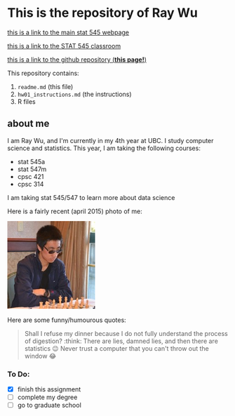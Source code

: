 # This is the repository of Ray Wu

[this is a link to the main stat 545 webpage](http://stat545.com)

[this is a link to the STAT 545 classroom](http://stat545.com/Classroom)

[this is a link to the github repository (**this page!**)](https://github.com/STAT545-UBC-students/hw01-rning-wu)

This repository contains: 
1. `readme.md` (this file)
2. `hw01_instructions.md` (the instructions)
3. R files

## about me

I am Ray Wu, and I'm currently in my 4th year at UBC. I study computer science and statistics. This year, I am taking the following courses:
- stat 545a
- stat 547m
- cpsc 421
- cpsc 314

I am taking stat 545/547 to learn more about data science 

Here is a fairly recent (april 2015) photo of me: 

![photo](ray.jpeg)

Here are some funny/humourous quotes: 
> Shall I refuse my dinner because I do not fully understand the process of digestion? :think:
> There are lies, damned lies, and then there are statistics :wink:
> Never trust a computer that you can't throw out the window :joy:

### To Do: 
- [x] finish this assignment
- [ ] complete my degree
- [ ] go to graduate school
